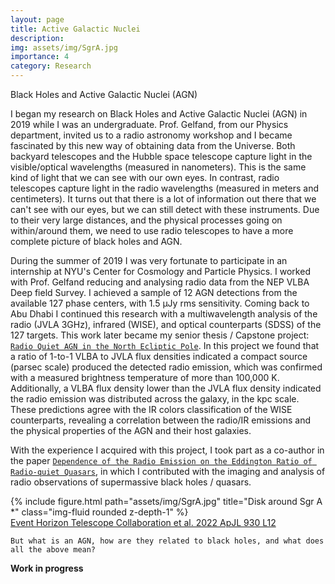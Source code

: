 ```yaml
---
layout: page
title: Active Galactic Nuclei
description:
img: assets/img/SgrA.jpg
importance: 4
category: Research
---
```


Black Holes and Active Galactic Nuclei (AGN)

I began my research on Black Holes and Active Galactic Nuclei (AGN) in 2019 while I was an undergraduate. Prof. Gelfand, from our Physics department, invited us to a radio astronomy workshop and I became fascinated by this new way of obtaining data from the Universe. Both backyard telescopes and the Hubble space telescope capture light in the visible/optical wavelengths (measured in nanometers). This is the same kind of light that we can see with our own eyes. In contrast, radio telescopes capture light in the radio wavelengths (measured in meters and centimeters). It turns out that there is a lot of information out there that we can't see with our eyes, but we can still detect with these instruments. Due to their very large distances, and the physical processes going on within/around them, we need to use radio telescopes to have a more complete picture of black holes and AGN.

During the summer of 2019 I was very fortunate to participate in an internship at NYU's Center for Cosmology and Particle Physics. I worked with Prof. Gelfand reducing and analysing radio data from the NEP VLBA Deep field Survey. I achieved a sample of 12 AGN detections from the available 127 phase centers, with 1.5 μJy rms sensitivity. Coming back to Abu Dhabi I continued this research with a multiwavelength analysis of the radio (JVLA 3GHz), infrared (WISE), and optical counterparts (SDSS) of the 127 targets. This work later became my senior thesis / Capstone project: <a href="https://archivesspace.nyuad.nyu.edu/repositories/2/archival_objects/28177">`Radio Quiet AGN in the North Ecliptic Pole`</a>. In this project we found that a ratio of 1-to-1 VLBA to JVLA flux densities indicated a compact source (parsec scale) produced the detected radio emission, which was confirmed with a measured brightness temperature of more than 100,000 K. Additionally, a VLBA flux density lower than the JVLA flux density indicated the radio emission was distributed across the galaxy, in the kpc scale. These predictions agree with the IR colors classification of the WISE counterparts, revealing a correlation between the radio/IR emissions and the physical properties of the AGN and their host galaxies.

With the experience I acquired with this project, I took part as a co-author in the paper <a href="https://iopscience.iop.org/article/10.3847/1538-4357/ac8665">`Dependence of the Radio Emission on the Eddington Ratio of Radio-quiet Quasars`</a>, in which I contributed with the imaging and analysis of radio observations of supermassive black holes / quasars.

<div class="row justify-content-sm-center">
    <div class="col-sm-4 mt-3 mt-md-0">
        {% include figure.html path="assets/img/SgrA.jpg" title="Disk around Sgr A *" class="img-fluid rounded z-depth-1" %}
    </div>
</div>
<div class="caption">
	<div class="caption">
    <a href="https://iopscience.iop.org/article/10.3847/2041-8213/ac6674">Event Horizon Telescope Collaboration et al. 2022 ApJL 930 L12</a>
</div>
</div>

`But what is an AGN, how are they related to black holes, and what does all the above mean?`

**Work in progress**